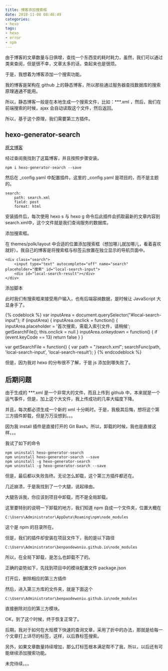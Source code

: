 ```yaml
---
title: 博客添加搜索框
date: 2018-11-08 08:46:49
categories:
- hexo
tags:
- hexo
- error
- npm
---
```

由于博客的文章数量与日俱增，查找一个东西变的耗时耗力，虽然，我们可以通过类来查阅，但是很不幸，文章太多的话，查起来也是很烦。

于是，我想着为博客添加一个搜索功能。

<!-- more -->

我的博客是架构在 github 上的静态博客，所以那些通过服务器查找数据库的搜索原理通通不能用。

所以，静态博客一般是在本地生成一个搜索文件，比如：***.xml ，然后，我们在前端搜索的时候，ajax 会自动读取这个文件，然后返回。

所以，基于这个原理，我们需要第三方插件。

## hexo-generator-search

[原文博客](https://www.chunqiuyiyu.com/2018/07/hexo-local-search.html)

经过查阅我找到了这篇博客，并且按照步骤安装。

	npm i hexo-generator-search --save
	
然后在 _config.yaml 中配置插件。这里的 _config.yaml 是项目的，而不是主题的。

	search:
		path: search.xml
		field: post
		format: html
		
安装插件后，每次使用 hexo s 与 hexo g 命令后此插件会抓取最新的文章内容到 search.xml中，这个文件就是我们查询服务的数据库。

添加搜索框。

在 themes/polk/layout 中合适的位置添加搜索框（想加哪儿就加哪儿，看着喜欢就好）。我自己的博客是将搜索框与标签云放置在独立显示的导航页面中。

	<div class="search">
		<input type="text" autocomplete="off" name="search" placeholder="搜索" id="local-search-input">
		<div id="local-search-result"></div>
	</div>
	
添加脚本

此时我们有搜索框来接受用户输入，也有后端容纳数据，是时候让 JavaScript 大显身手了。

{% codeblock %}
var inputArea = document.querySelector("#local-search-input");
if (inputArea) {
	inputArea.onclick = function() {
		inputArea.placeholder = '首次搜索，需载入索引文件，请稍候';
		getSearchFile();
		this.onclick = null
}
	inputArea.onkeydown = function() { if (event.keyCode == 13) return false }
}

var getSearchFile = function() {
var path = "/search.xml";
searchFunc(path, 'local-search-input', 'local-search-result');
}
{% endcodeblock %}

但是，因为我对 hexo 的分布很不了解，于是 js 添加到哪失败了。

## 后期问题

由于生成的 ***.xml 是一个非常大的文件，而且上传到 github 中，本来就是一个运气事件，但是，加上这个大文件，我上传成功的几率大幅度下降。

并且，每次都必须生成一个新的 xml 十分耗时。于是，我极其后悔，想将这个第三方插件卸载，但是万万没想到。。。

因为我 install 插件是直接打开的 Git Bash。所以，卸载的时候，我也是直接这样。。。

我试了如下的命令

	npm uninstall hexo-generator-search
	npm uninstall hexo-generator-search --save
	npm uninstall -g hexo-generator-search
	npm uninstall -g hexo-generator-search --save
	
但是，最后都以失败告终。无论怎么卸载，这个第三方插件都还在。

几近崩溃，于是我找到了一个大腿，说起缘由。

大腿告诉我，你应该到项目中卸载，而不是全局卸载。

这里要特别的说明一下卸载的地方，我们知道 npm 自成一个文件夹，位置大概在

	C:\Users\Administrator\AppData\Roaming\npm\node_modules
	
这个是 npm 的目录所在。

但是，我们的插件却安装在项目文件下，我的是以下路径

	C:\Users\Administrator\benpaodewoniu.github.io\node_modules
	
所以，在全局下卸载，是怎么也卸载不了的。

正确的姿势如下，先找到项目中的模块配置文件 package.json

打开后，删除相应的第三方插件

然后，进入第三方库的文件夹，就是下面这个

	C:\Users\Administrator\benpaodewoniu.github.io\node_modules
	
直接删除对应的第三方模块。

OK，到了这个时候，终于恢复正常了。

后期，我对于如何在大规模下快速的查询文章，采用了折中的办法，那就是给每一个文章打上详尽的标签，这样，以后靠标签搜索。

另外，如果文章数量持续增加，那么打标签根本满足帮不了我，所以，以后还有可能继续添加搜索功能。

未完待续。。。
	